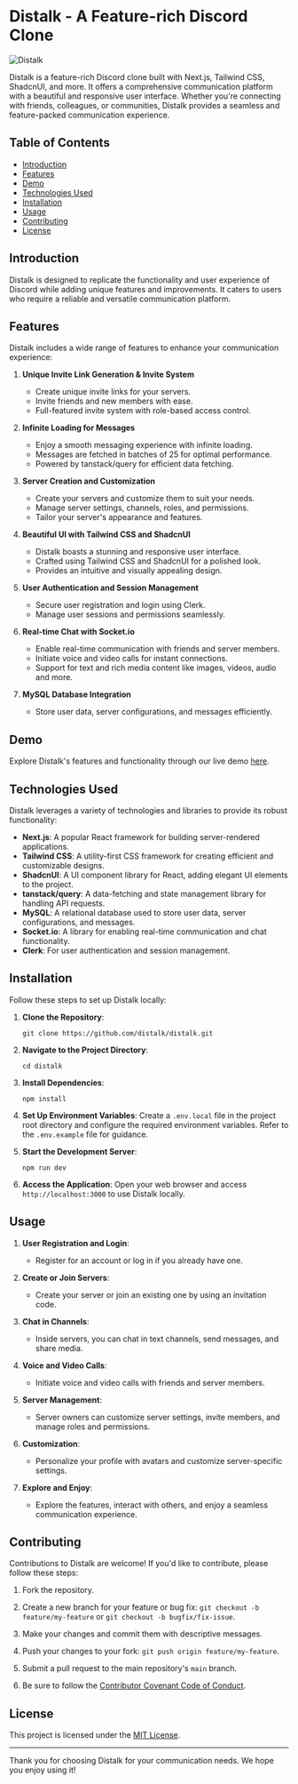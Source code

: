 # Distalk - A Feature-rich Discord Clone

![Distalk](https://cdn.sanity.io/images/x3sf3c46/production/c331bf6014517e17b863ed057eaaf290ecf650e3-500x500.png)

Distalk is a feature-rich Discord clone built with Next.js, Tailwind CSS, ShadcnUI, and more. It offers a comprehensive communication platform with a beautiful and responsive user interface. Whether you're connecting with friends, colleagues, or communities, Distalk provides a seamless and feature-packed communication experience.

## Table of Contents

- [Introduction](#introduction)
- [Features](#features)
- [Demo](#demo)
- [Technologies Used](#technologies-used)
- [Installation](#installation)
- [Usage](#usage)
- [Contributing](#contributing)
- [License](#license)

## Introduction

Distalk is designed to replicate the functionality and user experience of Discord while adding unique features and improvements. It caters to users who require a reliable and versatile communication platform.

## Features

Distalk includes a wide range of features to enhance your communication experience:

1. **Unique Invite Link Generation & Invite System**

   - Create unique invite links for your servers.
   - Invite friends and new members with ease.
   - Full-featured invite system with role-based access control.

2. **Infinite Loading for Messages**

   - Enjoy a smooth messaging experience with infinite loading.
   - Messages are fetched in batches of 25 for optimal performance.
   - Powered by tanstack/query for efficient data fetching.

3. **Server Creation and Customization**

   - Create your servers and customize them to suit your needs.
   - Manage server settings, channels, roles, and permissions.
   - Tailor your server's appearance and features.

4. **Beautiful UI with Tailwind CSS and ShadcnUI**

   - Distalk boasts a stunning and responsive user interface.
   - Crafted using Tailwind CSS and ShadcnUI for a polished look.
   - Provides an intuitive and visually appealing design.

5. **User Authentication and Session Management**

   - Secure user registration and login using Clerk.
   - Manage user sessions and permissions seamlessly.

6. **Real-time Chat with Socket.io**

   - Enable real-time communication with friends and server members.
   - Initiate voice and video calls for instant connections.
   - Support for text and rich media content like images, videos, audio and more.

7. **MySQL Database Integration**
   - Store user data, server configurations, and messages efficiently.

## Demo

Explore Distalk's features and functionality through our live demo [here](https://distalk.vercel.app/).

## Technologies Used

Distalk leverages a variety of technologies and libraries to provide its robust functionality:

- **Next.js**: A popular React framework for building server-rendered applications.
- **Tailwind CSS**: A utility-first CSS framework for creating efficient and customizable designs.
- **ShadcnUI**: A UI component library for React, adding elegant UI elements to the project.
- **tanstack/query**: A data-fetching and state management library for handling API requests.
- **MySQL**: A relational database used to store user data, server configurations, and messages.
- **Socket.io**: A library for enabling real-time communication and chat functionality.
- **Clerk**: For user authentication and session management.

## Installation

Follow these steps to set up Distalk locally:

1. **Clone the Repository**:

   ```shell
   git clone https://github.com/distalk/distalk.git
   ```

2. **Navigate to the Project Directory**:

   ```shell
   cd distalk
   ```

3. **Install Dependencies**:

   ```shell
   npm install
   ```

4. **Set Up Environment Variables**:
   Create a `.env.local` file in the project root directory and configure the required environment variables. Refer to the `.env.example` file for guidance.

5. **Start the Development Server**:

   ```shell
   npm run dev
   ```

6. **Access the Application**:
   Open your web browser and access `http://localhost:3000` to use Distalk locally.

## Usage

1. **User Registration and Login**:

   - Register for an account or log in if you already have one.

2. **Create or Join Servers**:

   - Create your server or join an existing one by using an invitation code.

3. **Chat in Channels**:

   - Inside servers, you can chat in text channels, send messages, and share media.

4. **Voice and Video Calls**:

   - Initiate voice and video calls with friends and server members.

5. **Server Management**:

   - Server owners can customize server settings, invite members, and manage roles and permissions.

6. **Customization**:

   - Personalize your profile with avatars and customize server-specific settings.

7. **Explore and Enjoy**:
   - Explore the features, interact with others, and enjoy a seamless communication experience.

## Contributing

Contributions to Distalk are welcome! If you'd like to contribute, please follow these steps:

1. Fork the repository.

2. Create a new branch for your feature or bug fix: `git checkout -b feature/my-feature` or `git checkout -b bugfix/fix-issue`.

3. Make your changes and commit them with descriptive messages.

4. Push your changes to your fork: `git push origin feature/my-feature`.

5. Submit a pull request to the main repository's `main` branch.

6. Be sure to follow the [Contributor Covenant Code of Conduct](CODE_OF_CONDUCT.md).

## License

This project is licensed under the [MIT License](LICENSE).

---

Thank you for choosing Distalk for your communication needs. We hope you enjoy using it!
